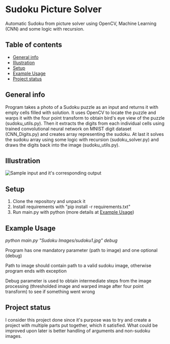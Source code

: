 # Sudoku Picture Solver
Automatic Sudoku from picture solver using OpenCV, Machine Learning (CNN) and some logic with recursion.
## Table of contents
* [General info](#general-info)
* [Illustration](#illustration)
* [Setup](#setup)
* [Example Usage](#example-usage)
* [Project status](#project-status)

## General info
Program takes a photo of a Sudoku puzzle as an input and returns it with empty cells filled with solution. It uses OpenCV to locate the puzzle and warps it with the four point transform to obtain bird's eye view of the puzzle (sudoku_utils.py). Then it extracts the digits from each individual cells using trained convolutional neural  network on MNIST digit dataset (CNN_Digits.py) and creates array representing the sudoku. At last it solves the sudoku array using some logic with recursion (sudoku_solver.py) and draws the digits back into the image (sudoku_utils.py).

## Illustration
![Sample input and it's corresponding output](https://i.imgur.com/QHBbkJ0.jpg)

## Setup
1. Clone the repository and unpack it
2. Install requirements with "pip install -r requirements.txt"
3. Run main.py with python (more details at [Example Usage](#example-usage))

## Example Usage
*python main.py "Sudoku Images/sudoku1.jpg" debug*

Program has one mandatory parameter (path to image) and one optional (debug)

Path to image should contain path to a valid sudoku image, otherwise program ends with exception

Debug parameter is used to obtain intermediate steps from the image processing (thresholded image and warped image after four point transform) to see if something went wrong

## Project status
I consider this project done since it's purpose was to try and create a project with multiple parts put together, which it satisfied. What could be improved upon later is better handling of arguments and non-sudoku images.



